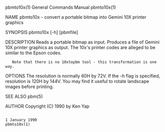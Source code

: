 pbmto10x(1)                                                                             General Commands Manual                                                                            pbmto10x(1)

NAME
       pbmto10x - convert a portable bitmap into Gemini 10X printer graphics

SYNOPSIS
       pbmto10x [-h] [pbmfile]

DESCRIPTION
       Reads a portable bitmap as input.  Produces a file of Gemini 10X printer graphics as output.  The 10x's printer codes are alleged to be similar to the Epson codes.

       Note that there is no 10xtopbm tool - this transformation is one way.

OPTIONS
       The resolution is normally 60H by 72V.  If the -h flag is specified, resolution is 120H by 144V.  You may find it useful to rotate landscape images before printing.

SEE ALSO
       pbm(5)

AUTHOR
       Copyright (C) 1990 by Ken Yap

                                                                                            1 January 1990                                                                                 pbmto10x(1)
